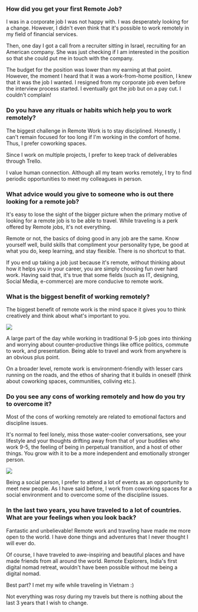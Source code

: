 ### How did you get your first Remote Job?

I was in a corporate job I was not happy with. I was desperately looking for a change. However, I didn't even think that it's possible to work remotely in my field of financial services.

Then, one day I got a call from a recruiter sitting in Israel, recruiting for an American company. She was just checking if I am interested in the position so that she could put me in touch with the company.

The budget for the position was lower than my earning at that point. However, the moment I heard that it was a work-from-home position, I knew that it was the job I wanted. I resigned from my corporate job even before the interview process started. I eventually got the job but on a pay cut. I couldn't complain!

### Do you have any rituals or habits which help you to work remotely?

The biggest challenge in Remote Work is to stay disciplined. Honestly, I can't remain focused for too long if I'm working in the comfort of home. Thus, I prefer coworking spaces.

Since I work on multiple projects, I prefer to keep track of deliverables through Trello.

I value human connection. Although all my team works remotely, I try to find periodic opportunities to meet my colleagues in person.

### What advice would you give to someone who is out there looking for a remote job?

It's easy to lose the sight of the bigger picture when the primary motive of looking for a remote job is to be able to travel. While traveling is a perk offered by Remote jobs, it's not everything.

Remote or not, the basics of doing good in any job are the same. Know yourself well, build skills that compliment your personality type, be good at what you do, keep learning, and stay flexible. There is no shortcut to that.

If you end up taking a job just because it's remote, without thinking about how it helps you in your career, you are simply choosing fun over hard work. Having said that, it's true that some fields (such as IT, designing, Social Media, e-commerce) are more conducive to remote work.

### What is the biggest benefit of working remotely?

The biggest benefit of remote work is the mind space it gives you to think creatively and think about what's important to you.

![](/interviews/setup_2-1024x768.jpg)

A large part of the day while working in traditional 9-5 job goes into thinking and worrying about counter-productive things like office politics, commute to work, and presentation. Being able to travel and work from anywhere is an obvious plus point.

On a broader level, remote work is environment-friendly with lesser cars running on the roads, and the ethos of sharing that it builds in oneself (think about coworking spaces, communities, coliving etc.).

### Do you see any cons of working remotely and how do you try to overcome it?

Most of the cons of working remotely are related to emotional factors and discipline issues.

It's normal to feel lonely, miss those water-cooler conversations, see your lifestyle and your thoughts drifting away from that of your buddies who work 9-5, the feeling of being in perpetual transition, and a host of other things. You grow with it to be a more independent and emotionally stronger person.

![](/interviews/community-1024x882.jpg)

Being a social person, I prefer to attend a lot of events as an opportunity to meet new people. As I have said before, I work from coworking spaces for a social environment and to overcome some of the discipline issues.

### In the last two years, you have traveled to a lot of countries. What are your feelings when you look back?

Fantastic and unbelievable! Remote work and traveling have made me more open to the world. I have done things and adventures that I never thought I will ever do.

Of course, I have traveled to awe-inspiring and beautiful places and have made friends from all around the world. Remote Explorers, India's first digital nomad retreat, wouldn't have been possible without me being a digital nomad.

Best part? I met my wife while traveling in Vietnam :)

Not everything was rosy during my travels but there is nothing about the last 3 years that I wish to change.
